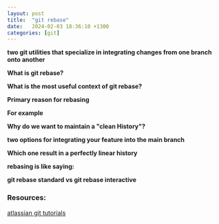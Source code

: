 ```yaml
---
layout: post
title:  "git rebase"
date:   2024-02-03 18:36:10 +1300
categories: [git]
---
```


**two git utilities that specialize in integrating changes from one branch onto another**

**What is git rebase?**

**What is the most useful context of git rebase?**

**Primary reason for rebasing**

**For example**

**Why do we want to maintain a "clean History"?**

**two options for integrating your feature into the main branch**

**Which one result in a perfectly linear history**

**rebasing is like saying:**

**git rebase standard vs git rebase interactive**



### Resources:

[atlassian git tutorials](https://www.atlassian.com/git/tutorials/rewriting-history/git-rebase)

